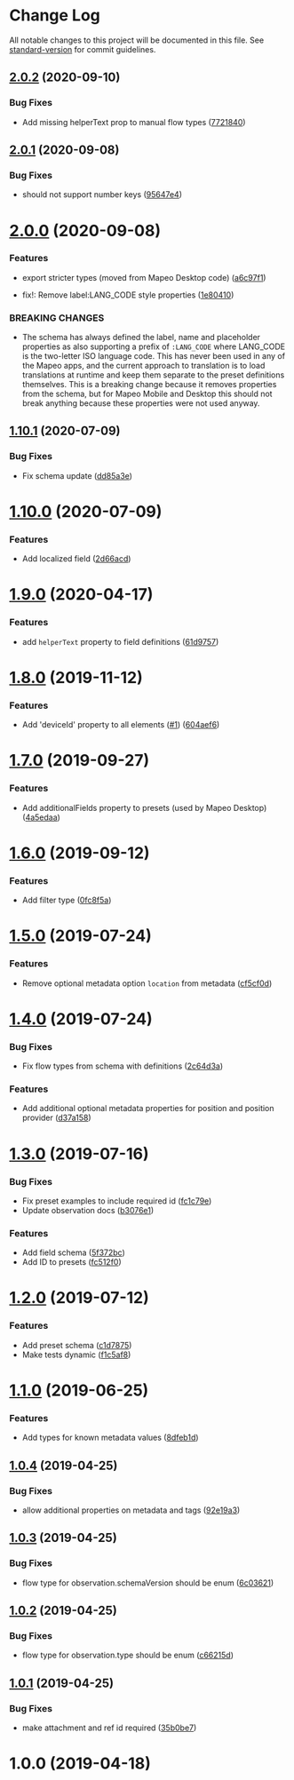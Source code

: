 # Change Log

All notable changes to this project will be documented in this file. See [standard-version](https://github.com/conventional-changelog/standard-version) for commit guidelines.

## [2.0.2](https://github.com/digidem/mapeo-schema/compare/v2.0.1...v2.0.2) (2020-09-10)

### Bug Fixes

- Add missing helperText prop to manual flow types ([7721840](https://github.com/digidem/mapeo-schema/commit/7721840f7af8e41c30d6f2c9b5a9eb9fdfdd0119))

## [2.0.1](https://github.com/digidem/mapeo-schema/compare/v2.0.0...v2.0.1) (2020-09-08)

### Bug Fixes

- should not support number keys ([95647e4](https://github.com/digidem/mapeo-schema/commit/95647e42bb2f2324c45e31bac84961f337654ac2))

# [2.0.0](https://github.com/digidem/mapeo-schema/compare/v1.10.1...v2.0.0) (2020-09-08)

### Features

- export stricter types (moved from Mapeo Desktop code) ([a6c97f1](https://github.com/digidem/mapeo-schema/commit/a6c97f1729ac3514813d98f1005a650859c93e53))

- fix!: Remove label:LANG_CODE style properties ([1e80410](https://github.com/digidem/mapeo-schema/commit/1e804106eb8a6a6acef851e46e22583c970e2959))

### BREAKING CHANGES

- The schema has always defined the label, name and
  placeholder properties as also supporting a prefix of `:LANG_CODE` where
  LANG_CODE is the two-letter ISO language code.
  This has never been used in any of the Mapeo apps, and the current
  approach to translation is to load translations at runtime and keep
  them separate to the preset definitions themselves.
  This is a breaking change because it removes properties from the schema,
  but for Mapeo Mobile and Desktop this should not break anything because
  these properties were not used anyway.

## [1.10.1](https://github.com/digidem/mapeo-schema/compare/v1.10.0...v1.10.1) (2020-07-09)

### Bug Fixes

- Fix schema update ([dd85a3e](https://github.com/digidem/mapeo-schema/commit/dd85a3e2bd44d691b93a82eff3314115994fbe91))

# [1.10.0](https://github.com/digidem/mapeo-schema/compare/v1.9.0...v1.10.0) (2020-07-09)

### Features

- Add localized field ([2d66acd](https://github.com/digidem/mapeo-schema/commit/2d66acd2f9442619ed4504370ad9f6bb7703d74f))

# [1.9.0](https://github.com/digidem/mapeo-schema/compare/v1.8.0...v1.9.0) (2020-04-17)

### Features

- add `helperText` property to field definitions ([61d9757](https://github.com/digidem/mapeo-schema/commit/61d97572096e3cad7536214f6d00ef51c56b2638))

# [1.8.0](https://github.com/digidem/mapeo-schema/compare/v1.7.0...v1.8.0) (2019-11-12)

### Features

- Add 'deviceId' property to all elements ([#1](https://github.com/digidem/mapeo-schema/issues/1)) ([604aef6](https://github.com/digidem/mapeo-schema/commit/604aef631edbf0f5993f10f86ff32529b933089f))

# [1.7.0](https://github.com/digidem/mapeo-schema/compare/v1.6.0...v1.7.0) (2019-09-27)

### Features

- Add additionalFields property to presets (used by Mapeo Desktop) ([4a5edaa](https://github.com/digidem/mapeo-schema/commit/4a5edaa))

# [1.6.0](https://github.com/digidem/mapeo-schema/compare/v1.5.0...v1.6.0) (2019-09-12)

### Features

- Add filter type ([0fc8f5a](https://github.com/digidem/mapeo-schema/commit/0fc8f5a))

# [1.5.0](https://github.com/digidem/mapeo-schema/compare/v1.4.0...v1.5.0) (2019-07-24)

### Features

- Remove optional metadata option `location` from metadata ([cf5cf0d](https://github.com/digidem/mapeo-schema/commit/cf5cf0d))

# [1.4.0](https://github.com/digidem/mapeo-schema/compare/v1.3.0...v1.4.0) (2019-07-24)

### Bug Fixes

- Fix flow types from schema with definitions ([2c64d3a](https://github.com/digidem/mapeo-schema/commit/2c64d3a))

### Features

- Add additional optional metadata properties for position and position provider ([d37a158](https://github.com/digidem/mapeo-schema/commit/d37a158))

# [1.3.0](https://github.com/digidem/mapeo-schema/compare/v1.2.0...v1.3.0) (2019-07-16)

### Bug Fixes

- Fix preset examples to include required id ([fc1c79e](https://github.com/digidem/mapeo-schema/commit/fc1c79e))
- Update observation docs ([b3076e1](https://github.com/digidem/mapeo-schema/commit/b3076e1))

### Features

- Add field schema ([5f372bc](https://github.com/digidem/mapeo-schema/commit/5f372bc))
- Add ID to presets ([fc512f0](https://github.com/digidem/mapeo-schema/commit/fc512f0))

# [1.2.0](https://github.com/digidem/mapeo-schema/compare/v1.1.0...v1.2.0) (2019-07-12)

### Features

- Add preset schema ([c1d7875](https://github.com/digidem/mapeo-schema/commit/c1d7875))
- Make tests dynamic ([f1c5af8](https://github.com/digidem/mapeo-schema/commit/f1c5af8))

# [1.1.0](https://github.com/digidem/mapeo-schema/compare/v1.0.4...v1.1.0) (2019-06-25)

### Features

- Add types for known metadata values ([8dfeb1d](https://github.com/digidem/mapeo-schema/commit/8dfeb1d))

## [1.0.4](https://github.com/digidem/mapeo-schema/compare/v1.0.3...v1.0.4) (2019-04-25)

### Bug Fixes

- allow additional properties on metadata and tags ([92e19a3](https://github.com/digidem/mapeo-schema/commit/92e19a3))

## [1.0.3](https://github.com/digidem/mapeo-schema/compare/v1.0.2...v1.0.3) (2019-04-25)

### Bug Fixes

- flow type for observation.schemaVersion should be enum ([6c03621](https://github.com/digidem/mapeo-schema/commit/6c03621))

## [1.0.2](https://github.com/digidem/mapeo-schema/compare/v1.0.1...v1.0.2) (2019-04-25)

### Bug Fixes

- flow type for observation.type should be enum ([c66215d](https://github.com/digidem/mapeo-schema/commit/c66215d))

## [1.0.1](https://github.com/digidem/mapeo-schema/compare/v1.0.0...v1.0.1) (2019-04-25)

### Bug Fixes

- make attachment and ref id required ([35b0be7](https://github.com/digidem/mapeo-schema/commit/35b0be7))

# 1.0.0 (2019-04-18)
